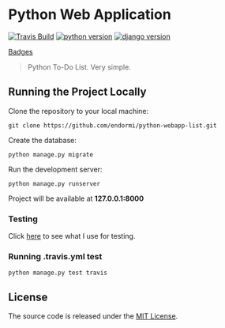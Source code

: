 # Python Web Application

[![Travis Build](https://img.shields.io/travis/endormi/python-webapp-list.svg?style=flat-square)](https://travis-ci.org/endormi/python-webapp-list)
[![python version](https://img.shields.io/badge/python-3.7.1-brightgreen.svg?style=popout-square)](https://www.python.org/downloads/)
[![django version](https://img.shields.io/badge/django-2.1.3-brightgreen.svg?style=popout-square)](https://www.djangoproject.com/download/)

[Badges](https://shields.io/#/)

> Python To-Do List. Very simple. 

## Running the Project Locally

Clone the repository to your local machine:

```
git clone https://github.com/endormi/python-webapp-list.git
```

Create the database:

```
python manage.py migrate
```

Run the development server:

```
python manage.py runserver
```

Project will be available at **127.0.0.1:8000**

### Testing

Click [here](https://github.com/endormi/python-webapp-list/blob/master/TESTS) to see what I use for testing.

### Running .travis.yml test

```
python manage.py test travis
```

## License

The source code is released under the [MIT License](https://github.com/endormi/python-webapp-list/blob/master/LICENSE).
